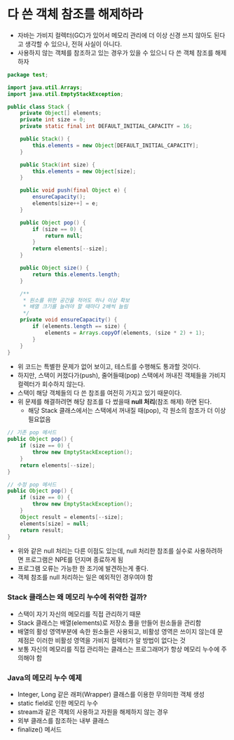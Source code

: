
# 다 쓴 객체 참조를 해제하라

- 자바는 가비지 컬렉터(GC)가 있어서 메모리 관리에 더 이상 신경 쓰지 않아도 된다고 생각할 수 있으나, 전혀 사실이 아니다.
- 사용하지 않는 객체를 참조하고 있는 경우가 있을 수 있으니 다 쓴 객체 참조를 해제하자

```java
package test;

import java.util.Arrays;
import java.util.EmptyStackException;

public class Stack {
	private Object[] elements;
	private int size = 0;
	private static final int DEFAULT_INITIAL_CAPACITY = 16;

	public Stack() {
		this.elements = new Object[DEFAULT_INITIAL_CAPACITY];
	}

	public Stack(int size) {
		this.elements = new Object[size];
	}

	public void push(final Object e) {
		ensureCapacity();
		elements[size++] = e;
	}

	public Object pop() {
		if (size == 0) {
			return null;
		}
		return elements[--size];
	}

	public Object size() {
		return this.elements.length;
	}

	/**
	 * 원소를 위한 공간을 적어도 하나 이상 확보
	 * 배열 크기를 늘려야 할 때마다 2배씩 늘림
	 */
	private void ensureCapacity() {
		if (elements.length == size) {
			elements = Arrays.copyOf(elements, (size * 2) + 1);
		}
	}
}
```
- 위 코드는 특별한 문제가 없어 보이고, 테스트를 수행해도 통과할 것이다.
- 하지만, 스택이 커졌다가(push), 줄어들때(pop) 스택에서 꺼내진 객체들을 가비지 컬렉터가 회수하지 않는다.
- 스택이 해당 객체들의 다 쓴 참조를 여전히 가지고 있기 때문이다.
- 위 문제를 해결하려면 해당 참조를 다 썼을때 **null 처리**(참조 해제) 하면 된다.
    - 해당 Stack 클래스에서는 스택에서 꺼내질 때(pop), 각 원소의 참조가 더 이상 필요없음

```java
// 기존 pop 메서드
public Object pop() {
    if (size == 0) {
        throw new EmptyStackException();
    }
    return elements[--size];
}

// 수정 pop 메서드
public Object pop() {
    if (size == 0) {
        throw new EmptyStackException();
    }
    Object result = elements[--size];
    elements[size] = null;
    return result;
}
```

- 위와 같은 null 처리는 다른 이점도 있는데, null 처리한 참조를 실수로 사용하려하면 프로그램은 NPE를 던지며 종료하게 됨
- 프로그램 오류는 가능한 한 조기에 발견하는게 좋다.
- 객체 참조를 null 처리하는 일은 예외적인 경우여야 함

### Stack 클래스는 왜 메모리 누수에 취약한 걸까?
- 스택이 자기 자신의 메모리를 직접 관리하기 때문
- Stack 클래스는 배열(elements)로 저장소 풀을 만들어 원소들을 관리함
- 배열의 활성 영역부분에 속한 원소들은 사용되고, 비활성 영역은 쓰이지 않는데 문제점은 이러한 비활성 영역을 가비지 컬렉터가 알 방법이 없다는 것
- 보통 자신의 메모리를 직접 관리하는 클래스는 프로그래머가 항상 메모리 누수에 주의해야 함

### Java의 메모리 누수 예제
- Integer, Long 같은 래퍼(Wrapper) 클래스를 이용한 무의미한 객체 생성
- static field로 인한 메모리 누수
- stream과 같은 객체의 사용하고 자원을 해제하지 않는 경우
- 외부 클래스를 참조하는 내부 클래스
- finalize() 메서드
